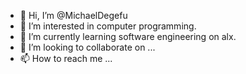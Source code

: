 - 👋 Hi, I’m @MichaelDegefu
- 👀 I’m interested in computer programming.
- 🌱 I’m currently learning software engineering on alx.
- 💞️ I’m looking to collaborate on ...
- 📫 How to reach me ...

<!---
MichaelDegefu/MichaelDegefu is a ✨ special ✨ repository because its `README.md` (this file) appears on your GitHub profile.
You can click the Preview link to take a look at your changes.
--->
